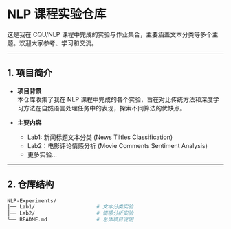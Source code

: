 # NLP 课程实验仓库

这是我在 CQU/NLP 课程中完成的实验与作业集合，主要涵盖文本分类等多个主题。欢迎大家参考、学习和交流。

---

## 1. 项目简介

- **项目背景**  
  本仓库收集了我在 NLP 课程中完成的各个实验，旨在对比传统方法和深度学习方法在自然语言处理任务中的表现，探索不同算法的优缺点。

- **主要内容**  
  - Lab1: 新闻标题文本分类 (News Tiltles Classification)
  - Lab2：电影评论情感分析 (Movie Comments Sentiment Analysis)
  - 更多实验…

---

## 2. 仓库结构

```bash
NLP-Experiments/
│── Lab1/                    # 文本分类实验
│── Lab2/                    # 情感分析实验
└── README.md                # 总体项目说明
